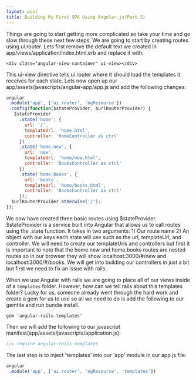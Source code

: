 ```yaml
---
layout: post
title: Building My First SPA Using Angular.js(Part 3)
---
```


Things are going to start getting more complicated so take your time and go slow through these next few steps. We are going to start by creating routes using ui.router. Lets first remove the default text we created in app/views/application/index.html.erb and replace it with: 

```
<div class="angular-view-container" ui-view></div>
```

This ui-view directive tells ui.router where it should load the templates it receives for each state. Lets now open up our app/assets/javascripts/angular-app/app.js and add the following changes: 

```javascript
angular
 .module('app', ['ui.router', 'ngResource'])
 .config(function($stateProvider, $urlRouterProvider) {
   $stateProvider
     .state('home', {
       url: '/',
       templateUrl: 'home.html',
       controller: 'HomeController as ctrl'
     })
     .state('home.new', {
       url: 'new',
       templateUrl: 'home/new.html',
       controller: 'BooksController as ctrl'
     })
     .state('home.books', {
       url: 'books',
       templateUrl: 'home/books.html',
       controller: 'BooksController as ctrl'
     });
  $urlRouterProvider.otherwise('/');
});
```

We now have created three basic routes using $stateProvider. $stateProvider is a service built into Angular that allows us to call routes using the .state function. It takes in two arguments: 1) Our route name 2) An object with our keys each state will use such as the url, templateUrl, and controller. We will need to create our templateUrls and controllers but first it is important to note that the home.new and home.books routes are nested routes so in our browser they will show localhost:3000/#/new and localhost:3000/#/books. We will get into building our controllers in just a bit but first we need to fix an issue with rails. 

When we use Angular with rails we are going to place all of our views inside of a `templates` folder. However, how can we tell rails about this templates folder? Lucky for us, someone already went through the hard work and create a gem for us to use so all we need to do is add the following to our gemfile and run bundle install. 

```
gem 'angular-rails-templates'
```

Then we will add the following to our javascript manifest(app/assets/javascripts/application.js): 

```javascript
//= require angular-rails-templates
```

The last step is to inject 'templates' into our 'app' module in our app.js file: 

```javascript
angular
 .module('app', ['ui.router', 'ngResource', 'templates'])
```





